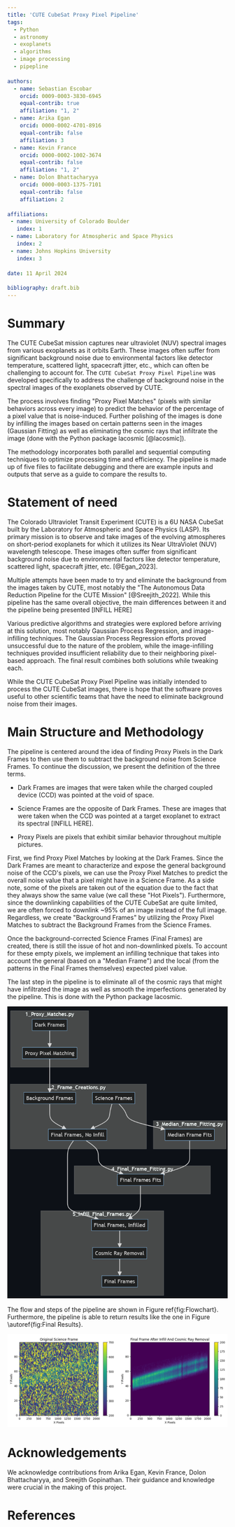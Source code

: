 ```yaml
---
title: 'CUTE CubeSat Proxy Pixel Pipeline'
tags:
  - Python
  - astronomy
  - exoplanets
  - algorithms
  - image processing
  - pipepline

authors:
  - name: Sebastian Escobar
    orcid: 0009-0003-3830-6945
    equal-contrib: true
    affiliation: "1, 2" 
  - name: Arika Egan
    orcid: 0000-0002-4701-8916
    equal-contrib: false
    affiliation: 3
  - name: Kevin France
    orcid: 0000-0002-1002-3674
    equal-contrib: false
    affiliation: "1, 2"
  - name: Dolon Bhattacharyya
    orcid: 0000-0003-1375-7101
    equal-contrib: false
    affiliation: 2

affiliations:
 - name: University of Colorado Boulder
   index: 1
 - name: Laboratory for Atmospheric and Space Physics
   index: 2
 - name: Johns Hopkins University
   index: 3

date: 11 April 2024

bibliography: draft.bib
---
```


# Summary
The CUTE CubeSat mission captures near ultraviolet (NUV) spectral images from various exoplanets as it orbits Earth. These images often suffer from significant background noise due to environmental factors like detector temperature, scattered light, spacecraft jitter, etc., which can often be challenging to account for. The `CUTE CubeSat Proxy Pixel Pipeline` was developed specifically to address the challenge of background noise in the spectral images of the exoplanets observed by CUTE. 

The process involves finding "Proxy Pixel Matches" (pixels with similar behaviors across every image) to predict the behavior of the percentage of a pixel value that is noise-induced. Further polishing of the images is done by infilling the images based on certain patterns seen in the images (Gaussian Fitting) as well as eliminating the cosmic rays that infiltrate the image (done with the Python package lacosmic [@lacosmic]).  

The methodology incorporates both parallel and sequential computing techniques to optimize processing time and efficiency. The pipeline is made up of five files to facilitate debugging and there are example inputs and outputs that serve as a guide to compare the results to.

# Statement of need

The Colorado Ultraviolet Transit Experiment (CUTE) is a 6U NASA CubeSat built by the Laboratory for Atmospheric and Space Physics (LASP). Its primary mission is to observe and take images of the evolving atmospheres on short-period exoplanets for which it utilizes its Near UltraViolet (NUV) wavelength telescope. These images often suffer from significant background noise due to environmental factors like detector temperature, scattered light, spacecraft jitter, etc. [@Egan_2023]. 

Multiple attempts have been made to try and eliminate the background from the images taken by CUTE, most notably the "The Autonomous Data Reduction Pipeline for the CUTE Mission" [@Sreejith_2022]. While this pipeline has the same overall objective, the main differences between it and the pipeline being presented [INFILL HERE]

Various predictive algorithms and strategies were explored before arriving at this solution, most notably Gaussian Process Regression, and image-infilling techniques. The Gaussian Process Regression efforts proved unsuccessful due to the nature of the problem, while the image-infilling techniques provided insufficient reliability due to their neighboring pixel-based approach. The final result combines both solutions while tweaking each. 

While the CUTE CubeSat Proxy Pixel Pipeline was initially intended to process the CUTE CubeSat images, there is hope that the software proves useful to other scientific teams that have the need to eliminate background noise from their images.  


# Main Structure and Methodology
The pipeline is centered around the idea of finding Proxy Pixels in the Dark Frames to then use them to subtract the background noise from Science Frames. To continue the discussion, we present the definition of the three terms. 

- Dark Frames are images that were taken while the charged coupled device (CCD) was pointed at the void of space.

- Science Frames are the opposite of Dark Frames. These are images that were taken when the CCD was pointed at a target exoplanet to extract its spectral [INFILL HERE]. 

- Proxy Pixels are pixels that exhibit similar behavior throughout multiple pictures.

First, we find Proxy Pixel Matches by looking at the Dark Frames. Since the Dark Frames are meant to characterize and expose the general background noise of the CCD's pixels, we can use the Proxy Pixel Matches to predict the overall noise value that a pixel might have in a Science Frame. As a side note, some of the pixels are taken out of the equation due to the fact that they always show the same value (we call these "Hot Pixels"). Furthermore, since the downlinking capabilities of the CUTE CubeSat are quite limited, we are often forced to downlink ~95% of an image instead of the full image. Regardless, we create "Background Frames" by utilizing the Proxy Pixel Matches to subtract the Background Frames from the Science Frames. 

Once the background-corrected Science Frames (Final Frames) are created, there is still the issue of hot and non-downlinked pixels. To account for these empty pixels, we implement an infilling technique that takes into account the general (based on a "Median Frame") and the local (from the patterns in the Final Frames themselves) expected pixel value. 

The last step in the pipeline is to eliminate all of the cosmic rays that might have infiltrated the image as well as smooth the imperfections generated by the pipeline. This is done with the Python package lacosmic.

![Flowchart of the pipeline's structure. \autoref{fig:Flowchart}](Images/Flowchart.png)

The flow and steps of the pipeline are shown in Figure ref{fig:Flowchart}. Furthermore, the pipeline is able to return results like the one in Figure \autoref{fig:Final Results}.

![Final Frame Compared to a Science Frame. \label{fig:Final Results}](Images/Overview_Results.png)

# Acknowledgements

We acknowledge contributions from Arika Egan, Kevin France, Dolon Bhattacharyya, and Sreejith Gopinathan. Their guidance and knowledge were crucial in the making of this project.

# References